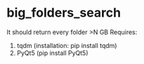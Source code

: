 # big_folders_search
It should return every folder >N GB
Requires:
1) tqdm (installation: pip install tqdm)
2) PyQt5 (pip install PyQt5)
